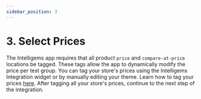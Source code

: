 ```yaml
---
sidebar_position: 3
---
```


# 3. Select Prices

The Intelligems app requires that all product `price` and `compare-at-price` locations be tagged. These tags allow the
app to dynamically modify the price per test group. You can tag your store's prices using the Intelligems 
Integration widget or by manually editing your theme. Learn how to tag your prices [here](../update-your-theme.md).
After tagging all your store's prices, continue to the next step of the integration.
